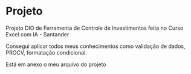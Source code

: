 # Projeto
Projeto DIO de Ferramenta de Controle de Investimentos feita no Curso Excel com IA - Santander

Consegui aplicar todos meus conhecimentos como validação de dados, PROCV, formatação condicional.

Está em anexo o meu arquivo do projeto
